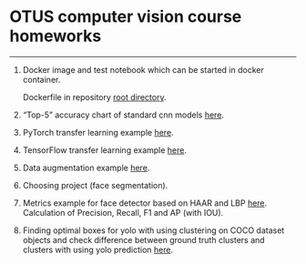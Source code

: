 # OTUS computer vision course homeworks

<hr>

1. Docker image and test notebook which can be started in docker container. 

    Dockerfile in repository <a href="https://github.com/stanislavkuskov/otus_cv_cource">root directory</a>.

2. “Top-5” accuracy chart of standard cnn models
<a href="https://github.com/stanislavkuskov/otus_cv_cource/blob/master/src/otus_hw2/top_5_accuracy.ipynb">here</a>.

3. PyTorch transfer learning example
<a href="https://github.com/stanislavkuskov/otus_cv_cource/blob/master/src/otus_hw3/fine_tunning_experiment.ipynb">here</a>.

4. TensorFlow transfer learning example
<a href="https://github.com/stanislavkuskov/otus_cv_cource/blob/master/src/otus_hw4/transfer_learning.ipynb">here</a>.

5. Data augmentation example
<a href="https://github.com/stanislavkuskov/otus_cv_cource/blob/master/src/otus_hw5/data_augmentation.ipynb">here</a>.

6. Choosing project (face segmentation).

7. Metrics example for face detector based on HAAR and LBP <a href="https://github.com/stanislavkuskov/otus_cv_cource/blob/master/src/otus_hw7/object_detection_metrics.ipynb">here</a>.
 Calculation of Precision, Recall, F1 and AP (with IOU).

8. Finding optimal boxes for yolo with using clustering on COCO dataset objects and check difference between ground truth clusters and clusters with using yolo prediction 
<a href="https://github.com/stanislavkuskov/otus_cv_cource/blob/master/src/otus_hw8/yolo_box_clusters.ipynb"> here</a>.